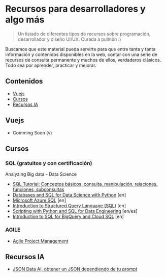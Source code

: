 # Recursos para desarrolladores y algo más

> Un listado de diferentes tipos de recursos sobre programación, desarrollador y diseño UI/UX. Curada a pulmón :)

Buscamos que este material pueda servirte para que entre tanta y tanta información y contenidos disponibles en la web, contar con una serie de recursos de consulta permanente y muchos de ellos, verdaderos clásicos.    
Todo sea por aprender, practicar y mejorar.  

## Contenidos

- [Vuejs](#vue)
- [Cursos](#cursos)
- [Recursos IA](#Recursos-IA)


## Vuejs
- Comming Soon (v)



## Cursos
### SQL (gratuitos y con certificación)
Analyzing Big data - Data Science
- [SQL Tutorial: Conceptos básicos, consulta, manipulación, relaciones, funciones, subconsultas](https://sqlinteractivo.desafiolatam.com/)
- [Databases and SQL for Data Science with Python](https://www.coursya.com/product/databases-and-sql-for-data-science-with-python/) [en]
- [Microsoft Azure SQL](https://www.coursya.com/product/microsoft-azure-sql/) [en]
- [Introduction to Structured Query Language (SQL)](https://www.coursya.com/product/introduction-to-structured-query-language-sql) [en]
- [Scripting with Python and SQL for Data Engineering](https://www.coursya.com/product/scripting-with-python-and-sql-for-data-engineering) [en/es]
- [Introduction to SQL for BigQuery and Cloud SQL](https://www.coursya.com/product/introduction-to-sql-for-bigquery-and-cloud-sql) [en]

### AGILE

- [Agile Project Management](https://www.coursya.com/product/agile-project-management)

## Recursos IA
- [JSON Data AI, obtener un JSON dependiendo de tu prompt ](https://www.jsondataai.com/)
